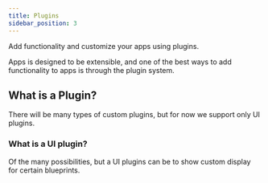 ```yaml
---
title: Plugins
sidebar_position: 3
---
```


Add functionality and customize your apps using plugins.

Apps is designed to be extensible, and one of the best ways to add functionality to apps is through the plugin system.

## What is a Plugin?

There will be many types of custom plugins, but for now we support only UI plugins.

### What is a UI plugin?

Of the many possibilities, but a UI plugins can be to show custom display for certain blueprints.